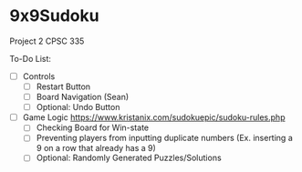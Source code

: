 # 9x9Sudoku
Project 2 CPSC 335

To-Do List:
- [ ] Controls
  - [ ] Restart Button
  - [ ] Board Navigation (Sean)
  - [ ] Optional: Undo Button
- [ ] Game Logic https://www.kristanix.com/sudokuepic/sudoku-rules.php
  - [ ] Checking Board for Win-state
  - [ ] Preventing players from inputting duplicate numbers (Ex. inserting a 9 on a row that already has a 9)
  - [ ] Optional: Randomly Generated Puzzles/Solutions
